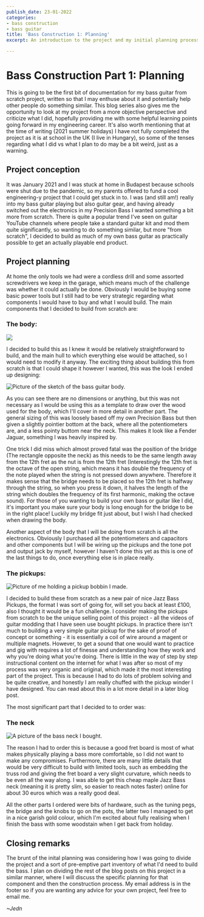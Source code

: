 ```yaml
---
publish_date: 23-01-2022
categories:
- bass construction
- bass guitar
title: 'Bass Construction 1: Planning'
excerpt: An introduction to the project and my initial planning process.

---
```

# Bass Construction Part 1: Planning

This is going to be the first bit of documentation for my bass guitar from scratch project, written so that I may enthuse about it and potentially help other people do something similar. This blog series also gives me the opportunity to look at my project from a more objective perspective and criticize what I did, hopefully providing me with some helpful learning points going forward in my engineering career. It's also worth mentioning that at the time of writing (2021 summer holidays) I have not fully completed the project as it is at school in the UK (I live in Hungary), so some of the tenses regarding what I did vs what I plan to do may be a bit weird, just as a warning.

## Project conception

It was January 2021 and I was stuck at home in Budapest because schools were shut due to the pandemic, so my parents offered to fund a cool engineering-y project that I could get stuck in to. I was (and still am!) really into my bass guitar playing but also guitar gear, and having already switched out the electronics in my Precision Bass I wanted something a bit more from scratch. There is quite a popular trend I've seen on guitar YouTube channels where people take a standard guitar kit and mod them quite significantly, so wanting to do something similar, but more "from scratch", I decided to build as much of my own bass guitar as practically possible to get an actually playable end product.

## Project planning

At home the only tools we had were a cordless drill and some assorted screwdrivers we keep in the garage, which means much of the challenge was whether it could actually be done. Obviously I would be buying some basic power tools but I still had to be very strategic regarding what components I would have to buy and what I would build. The main components that I decided to build from scratch are:

### The body:

![](https://res.cloudinary.com/jedn-web-dev/image/upload/v1633541180/jeds_hut/8c80fadff1b2006c4f42d4dd3d420968.jpg)

I decided to build this as I knew it would be relatively straightforward to build, and the main hull to which everything else would be attached, so I would need to modify it anyway. The exciting thing about building this from scratch is that I could shape it however I wanted, this was the look I ended up designing:

![Picture of the sketch of the bass guitar body.](https://res.cloudinary.com/jedn-web-dev/image/upload/v1633541223/jeds_hut/b111b659a2b935cbd4a74c660ac1e67c.jpg "Sketched Plan")

As you can see there are no dimensions or anything, but this was not necessary as I would be using this as a template to draw over the wood used for the body, which I'll cover in more detail in another part. The general sizing of this was loosely based off my own Precision Bass but then given a slightly pointier bottom at the back, where all the potentiometers are, and a less pointy buttom near the neck. This makes it look like a Fender Jaguar, something I was heavily inspired by.

One trick I did miss which almost proved fatal was the position of the bridge (The rectangle opposite the neck) as this needs to be the same length away from the 12th fret as the nut is from the 12th fret (Interestingly the 12th fret is the octave of the open string, which means it has double the frequency of the note played when the string is not pressed down anywhere. Therefore it makes sense that the bridge needs to be placed so the 12th fret is halfway through the string, so when you press it down, it halves the length of the string which doubles the frequency of its first harmonic, making the octave sound). For those of you wanting to build your own bass or guitar like I did, it's important you make sure your body is long enough for the bridge to be in the right place! Luckily my bridge fit just about, but I wish I had checked when drawing the body.

Another aspect of the body that I will be doing from scratch is all the electronics. Obviously I purchased all the potentiometers and capacitors and other components but I will be wiring up the pickups and the tone pot and output jack by myself, however I haven't done this yet as this is one of the last things to do, once everything else is in place really.

### The pickups:

![Picture of me holding a pickup bobbin I made.](https://res.cloudinary.com/jedn-web-dev/image/upload/v1633541203/jeds_hut/87ff4d70c3bdae6ff22fb8f4e109a417.jpg "Pickup Bobbin")

I decided to build these from scratch as a new pair of nice Jazz Bass Pickups, the format I was sort of going for, will set you back at least £100, also I thought it would be a fun challenge. I consider making the pickups from scratch to be the unique selling point of this project - all the videos of guitar modding that I have seen use bought pickups. In practice there isn't much to building a very simple guitar pickup for the sake of proof of concept or something - it is essentially a coil of wire around a magent or multiple magnets. However, to get a sound that one would want to practice and gig with requires a lot of finesse and understanding how they work and why you're doing what you're doing. There is little in the way of step by step instructional content on the internet for what I was after so most of my process was very organic and original, which made it the most interesting part of the project. This is because I had to do lots of problem solving and be quite creative, and honestly I am really chuffed with the pickup winder I have designed. You can read about this in a lot more detail in a later blog post.

The most significant part that I decided to to order was:

### The neck

![A picture of the bass neck I bought.](https://res.cloudinary.com/jedn-web-dev/image/upload/v1633541164/jeds_hut/3b2163ac4430ba9ef8c7126f7f563784.jpg "Bass Neck")

The reason I had to order this is because a good fret board is most of what makes physically playing a bass more comfortable, so I did not want to make any compromises. Furthermore, there are many little details that would be very difficult to build with limited tools, such as embedding the truss rod and giving the fret board a very slight curvature, which needs to be even all the way along. I was able to get this cheap maple Jazz Bass neck (meaning it is pretty slim, so easier to reach notes faster) online for about 30 euros which was a really good deal.

All the other parts I ordered were bits of hardware, such as the tuning pegs, the bridge and the knobs to go on the pots, the latter two I managed to get in a nice garish gold colour, which I'm excited about fully realising when I finish the bass with some woodstain when I get back from holiday.

## Closing remarks

The brunt of the inital planning was considering how I was going to divide the project and a sort of pre-emptive part inventory of what I'd need to build the bass. I plan on dividing the rest of the blog posts on this project in a similar manner, where I will discuss the specific planning for that component and then the construction process. My email address is in the footer so if you are wanting any advice for your own project, feel free to email me.

_\~Jedn_